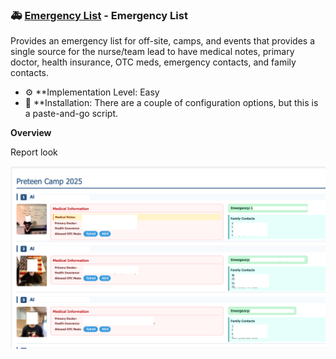 ### 🚑 [Emergency List](https://github.com/bswaby/Touchpoint/tree/main/TPxi/Emergency%20List) - Emergency List
Provides an emergency list for off-site, camps, and events that provides a single source for the nurse/team lead to have medical notes, primary doctor, health insurance, OTC meds, emergency contacts, and family contacts.

- ⚙️ **Implementation Level: Easy
- 🧩 **Installation:  There are a couple of configuration options, but this is a paste-and-go script.

<summary><strong>Overview</strong></summary>
<p>Report look</p>
<p align="center">
  <img src="https://github.com/bswaby/Touchpoint/raw/main/TPxi/Emergency%20List/EmergencyList.png" width="700">
</p>
